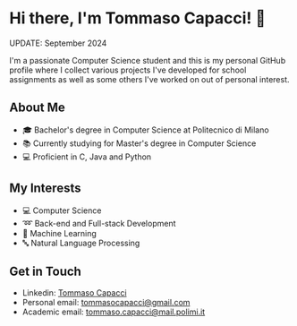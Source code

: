 # Hi there, I'm Tommaso Capacci! 👋

UPDATE: September 2024

I'm a passionate Computer Science student and this is my personal GitHub profile where I collect various projects I've developed for school assignments as well as some others I've worked on out of personal interest.

## About Me

- 🎓 Bachelor's degree in Computer Science at Politecnico di Milano
- 📚 Currently studying for Master's degree in Computer Science
- 💻 Proficient in C, Java and Python

## My Interests

- 💻 Computer Science
- ➿ Back-end and Full-stack Development
- 🤖 Machine Learning
- 🔤 Natural Language Processing

## Get in Touch

- Linkedin: [Tommaso Capacci](https://www.linkedin.com/in/tommaso-capacci-4190b0287/)
- Personal email: tommasocapacci@gmail.com
- Academic email: tommaso.capacci@mail.polimi.it
